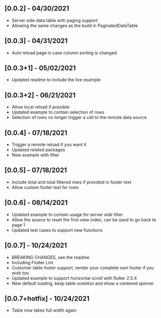 ## [0.0.2] - 04/30/2021

* Server side data table with paging support
* Allowing the same changes as the build in PaginatedDataTable

## [0.0.3] - 04/31/2021

* Auto reload page in case column sorting is changed

## [0.0.3+1] - 05/02/2021

* Updated readme to include the live example

## [0.0.3+2] - 06/21/2021

* Allow local reload if possible
* Updated example to contain selection of rows
* Selection of rows no longer trigger a call to the remote data source

## [0.0.4] - 07/18/2021

* Trigger a remote reload if you want it
* Updated related packages 
* New example with filter

## [0.0.5] - 07/18/2021

* Include total and total filtered rows if provided in footer text
* Allow custom footer text for rows

## [0.0.6] - 08/14/2021

* Updated example to contain usage for server side filter
* Allow the source to reset the first view index, can be used to go back to page 1
* Updated test cases to support new functions

## [0.0.7] - 10/24/2021

* BREAKING CHANGES, see the readme
* Including Flutter Lint
* Customer table footer support, render your complete own footer if you wish too
* Updated example to support horizontal scroll with flutter 2.5.X
* New default loading, keep table sceleton and show a centered spinner

## [0.0.7+hotfix] - 10/24/2021

* Table now takes full width again

